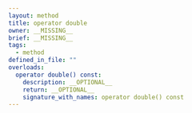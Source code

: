 ```yaml
---
layout: method
title: operator double
owner: __MISSING__
brief: __MISSING__
tags:
  - method
defined_in_file: ""
overloads:
  operator double() const:
    description: __OPTIONAL__
    return: __OPTIONAL__
    signature_with_names: operator double() const
---
```

